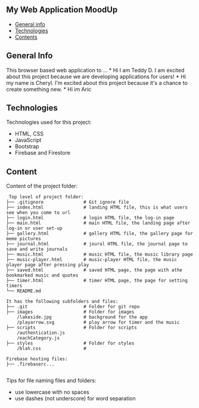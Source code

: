 ## My Web Application MoodUp

* [General info](#general-info)
* [Technologies](#technologies)
* [Contents](#content)

## General Info
This browser based web application to ...
	* Hi I am Teddy D. I am excited about this project because we are developing applications for users!
    * Hi my name is Cheryl.  I'm excited about this project because it's a chance to create something new.
    * Hi im Aric
	
## Technologies
Technologies used for this project:
* HTML, CSS
* JavaScript
* Bootstrap 
* Firebase and Firestore
	
## Content
Content of the project folder:

```
 Top level of project folder: 
├── .gitignore               # Git ignore file
├── index.html               # landing HTML file, this is what users see when you come to url
├── login.html               # login HTML file, the log-in page
├── main.html                # main HTML file, the landing page after log-in or user set-up
├── gallery.html             # gallery HTML file, the gallery page for meme pictures
├── journal.html             # joural HTML file, the journal page to save and write journals
├── music.html               # music HTML file, the music library page
├── music-player.html        # music-player HTML file, the music player page after pressing play
├── saved.html               # saved HTML page, the page with athe bookmarked music and quotes
├── timer.html               # timer HTML page, the page for setting timers
└── README.md

It has the following subfolders and files:
├── .git                     # Folder for git repo
├── images                   # Folder for images
    /lakeside.jpg            # background for the app
    /playarrow.svg           # play arrow for timer and the music
├── scripts                  # Folder for scripts
    /authentication.js
    /eachCategory.js
├── styles                   # Folder for styles
    /blah.css                # 

Firebase hosting files: 
├── .firebaserc...


```

Tips for file naming files and folders:
* use lowercase with no spaces
* use dashes (not underscore) for word separation

